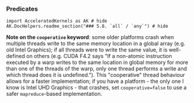 ### Predicates

```@example
import AcceleratedKernels as AK # hide
AK.DocHelpers.readme_section("### 5.8. `all` / `any`") # hide
```

**Note on the `cooperative` keyword**: some older platforms crash when multiple threads write to the same memory location in a global array (e.g. old Intel Graphics); if all threads were to write the same value, it is well-defined on others (e.g. CUDA F4.2 says "If a non-atomic instruction executed by a warp writes to the same location in global memory for more than one of the threads of the warp, only one thread performs a write and which thread does it is undefined."). This "cooperative" thread behaviour allows for a faster implementation; if you have a platform - the only one I know is Intel UHD Graphics - that crashes, set `cooperative=false` to use a safer `mapreduce`-based implementation.

